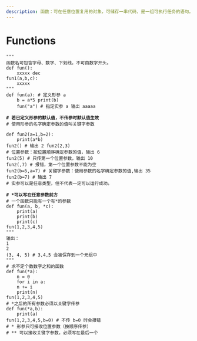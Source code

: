 ```yaml
---
description: 函数：可在任意位置复用的对象，可储存一串代码，是一组可执行任务的语句。
---
```


# Functions

<pre class="language-python" data-title="定义函数" data-overflow="wrap"><code class="lang-python">""" 
函数名可包含字母、数字、下划线，不可由数字开头。 
def fun(): 
    xxxxx dec 
fun1(a,b,c): 
    xxxxx 
""" 
def fun(a): # 定义形参 a 
    b = a*5 print(b) 
    fun("a") # 指定实参 a 输出 aaaaa
    
<strong># 若已定义形参的默认值，不传参时默认值生效
</strong># 使用形参的名字确定参数的值叫关键字参数

def fun2(a=1,b=2):
    print(a*b) 
fun2() # 输出 2 fun2(2,3) 
# 位置参数：按位置顺序确定参数的值，输出 6 
fun2(5) # 只传第一个位置参数，输出 10 
fun2(,7) # 报错，第一个位置参数不能为空 
fun2(b=5,a=7) # 关键字参数：使用参数的名字确定参数的值,输出 35 
fun2(b=7) # 输出 7 ​
# 实参可以是任意类型，但不代表一定可以运行成功。
</code></pre>

<pre class="language-python" data-title="不定长参数" data-overflow="wrap"><code class="lang-python"><strong># *可以写在任意参数前方
</strong># 一个函数只能有一个有*的参数
​def fun(a, b, *c): 
    print(a) 
    print(b) 
    print(c) 
fun(1,2,3,4,5) 
""" 
输出： 
1 
2 
(3, 4, 5) # 3,4,5 会被保存到一个元组中 
""" ​
# 求不定个数数字之和的函数
def fun(*a): 
    n = 0 
    for i in a: 
    n += i 
    print(n) 
fun(1,2,3,4,5) ​
# *之后的所有参数必须以关键字传参
def fun(*a,b): 
    print(a) 
fun(1,2,3,4,5,b=0) # 不传 b=0 时会报错 ​
# * 形参只可接收位置参数（按顺序传参）
# ** 可以接收关键字参数，必须写在最后一个

</code></pre>

##

##
